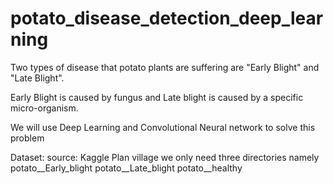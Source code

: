 # potato_disease_detection_deep_learning
Two types of disease that potato plants are suffering are "Early Blight" and "Late Blight".

Early Blight is caused by fungus and Late blight is caused by a specific micro-organism.

We will use Deep Learning and Convolutional Neural network to solve this problem

Dataset:
source: Kaggle Plan village
we only need three directories namely
potato__Early_blight
potato__Late_blight
potato__healthy
